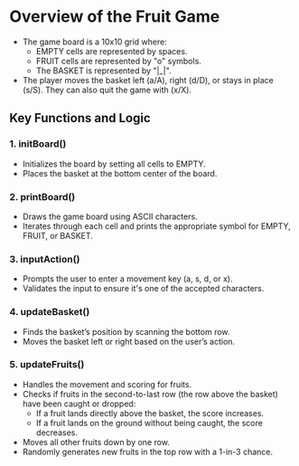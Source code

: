 # Overview of the Fruit Game
- The game board is a 10x10 grid where:
  - EMPTY cells are represented by spaces.
  - FRUIT cells are represented by "o" symbols.
  - The BASKET is represented by "|_|".
- The player moves the basket left (a/A), right (d/D), or stays in place (s/S). They can also quit the game with (x/X).

## Key Functions and Logic
### 1. initBoard()
- Initializes the board by setting all cells to EMPTY.
- Places the basket at the bottom center of the board.

### 2. printBoard()
- Draws the game board using ASCII characters.
- Iterates through each cell and prints the appropriate symbol for EMPTY, FRUIT, or BASKET.

### 3. inputAction()
- Prompts the user to enter a movement key (a, s, d, or x).
- Validates the input to ensure it's one of the accepted characters.

### 4. updateBasket()
- Finds the basket’s position by scanning the bottom row.
- Moves the basket left or right based on the user’s action.

### 5. updateFruits()
- Handles the movement and scoring for fruits.
- Checks if fruits in the second-to-last row (the row above the basket) have been caught or dropped:
  - If a fruit lands directly above the basket, the score increases.
  - If a fruit lands on the ground without being caught, the score decreases.
- Moves all other fruits down by one row.
- Randomly generates new fruits in the top row with a 1-in-3 chance.
